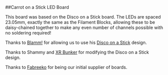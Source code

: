 ##Carrot on a Stick LED Board

This board was based on the Disco on a Stick board. The LEDs are spaced 23.05mm, exactly the same as the Filament Blocks, allowing these to be daisy-chained together to make any even number of channels possible with no soldering required!

Thanks to [Blamm!](https://github.com/bartlammers) for allowing us to use his [Disco on a Stick](https://github.com/VoronDesign/Voron-Hardware/tree/master/Daylight/Disco_on_a_stick) design.

Thanks to Shammy and [XR Bunker](https://xrbunker.works/products/carrot-on-a-stick) for modifying the Disco on a Stick design.

Thanks to [Fabreeko](https://www.fabreeko.com/products/carrot-on-a-stick-carrot-on-a-twig-led-boards-for-ercf-v2-0) for being our initial supplier of boards.
